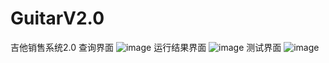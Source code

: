 # GuitarV2.0

吉他销售系统2.0
查询界面
![image](https://github.com/sahunter/Guitar1.0/blob/img/searchguitar.PNG)
运行结果界面
![image](https://github.com/sahunter/Guitar1.0/blob/master/img/showguitar.PNG)
测试界面
![image](https://github.com/sahunter/Guitar1.0/blob/master/img/testresult2.PNG)
